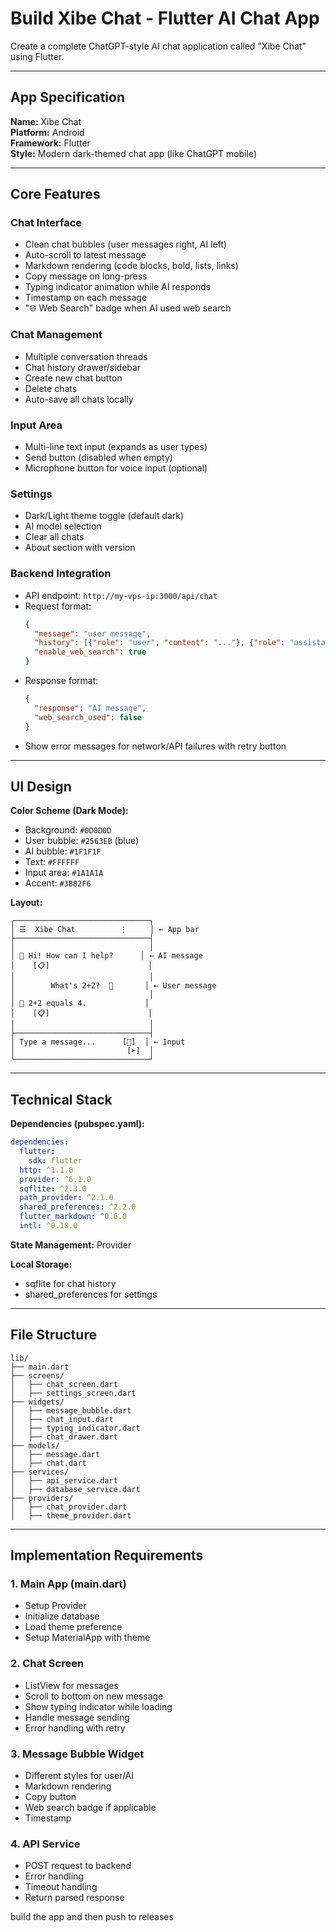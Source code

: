 # Build Xibe Chat - Flutter AI Chat App

Create a complete ChatGPT-style AI chat application called "Xibe Chat" using Flutter.

---

## App Specification

**Name:** Xibe Chat  
**Platform:** Android  
**Framework:** Flutter  
**Style:** Modern dark-themed chat app (like ChatGPT mobile)

---

## Core Features

### Chat Interface
- Clean chat bubbles (user messages right, AI left)
- Auto-scroll to latest message
- Markdown rendering (code blocks, bold, lists, links)
- Copy message on long-press
- Typing indicator animation while AI responds
- Timestamp on each message
- "🌐 Web Search" badge when AI used web search

### Chat Management
- Multiple conversation threads
- Chat history drawer/sidebar
- Create new chat button
- Delete chats
- Auto-save all chats locally

### Input Area
- Multi-line text input (expands as user types)
- Send button (disabled when empty)
- Microphone button for voice input (optional)

### Settings
- Dark/Light theme toggle (default dark)
- AI model selection
- Clear all chats
- About section with version

### Backend Integration
- API endpoint: `http://my-vps-ip:3000/api/chat`
- Request format:
  ```json
  {
    "message": "user message",
    "history": [{"role": "user", "content": "..."}, {"role": "assistant", "content": "..."}],
    "enable_web_search": true
  }
  ```
- Response format:
  ```json
  {
    "response": "AI message",
    "web_search_used": false
  }
  ```
- Show error messages for network/API failures with retry button

---

## UI Design

**Color Scheme (Dark Mode):**
- Background: `#0D0D0D`
- User bubble: `#2563EB` (blue)
- AI bubble: `#1F1F1F`
- Text: `#FFFFFF`
- Input area: `#1A1A1A`
- Accent: `#3B82F6`

**Layout:**
```
┌──────────────────────────────┐
│ ☰  Xibe Chat          ⋮     │ ← App bar
├──────────────────────────────┤
│                              │
│ 🤖 Hi! How can I help?      │ ← AI message
│    [📋]                      │
│                              │
│        What's 2+2?  👤       │ ← User message
│                              │
│ 🤖 2+2 equals 4.             │
│    [📋]                      │
│                              │
├──────────────────────────────┤
│ Type a message...      [🎤]  │ ← Input
│                         [➤]  │
└──────────────────────────────┘
```

---

## Technical Stack

**Dependencies (pubspec.yaml):**
```yaml
dependencies:
  flutter:
    sdk: flutter
  http: ^1.1.0
  provider: ^6.1.0
  sqflite: ^2.3.0
  path_provider: ^2.1.0
  shared_preferences: ^2.2.0
  flutter_markdown: ^0.6.0
  intl: ^0.18.0
```

**State Management:** Provider

**Local Storage:** 
- sqflite for chat history
- shared_preferences for settings

---

## File Structure

```
lib/
├── main.dart
├── screens/
│   ├── chat_screen.dart
│   ├── settings_screen.dart
├── widgets/
│   ├── message_bubble.dart
│   ├── chat_input.dart
│   ├── typing_indicator.dart
│   ├── chat_drawer.dart
├── models/
│   ├── message.dart
│   ├── chat.dart
├── services/
│   ├── api_service.dart
│   ├── database_service.dart
├── providers/
│   ├── chat_provider.dart
│   ├── theme_provider.dart
```

---

## Implementation Requirements

### 1. Main App (main.dart)
- Setup Provider
- Initialize database
- Load theme preference
- Setup MaterialApp with theme

### 2. Chat Screen
- ListView for messages
- Scroll to bottom on new message
- Show typing indicator while loading
- Handle message sending
- Error handling with retry

### 3. Message Bubble Widget
- Different styles for user/AI
- Markdown rendering
- Copy button
- Web search badge if applicable
- Timestamp

### 4. API Service
- POST request to backend
- Error handling
- Timeout handling
- Return parsed response


build the app and then push to releases





